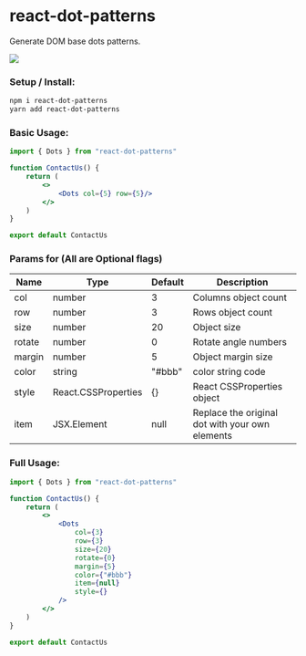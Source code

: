 # react-dot-patterns  
Generate DOM base dots patterns.  

<a href="https://www.npmjs.com/package/react-dot-patterns"> <img src="https://img.shields.io/npm/v/react-dot-patterns" /> </a>


### Setup / Install:
``` bash
npm i react-dot-patterns
yarn add react-dot-patterns
```

### Basic Usage:
```jsx
import { Dots } from "react-dot-patterns"

function ContactUs() {
    return (
        <>
            <Dots col={5} row={5}/>
        </>
    )
}

export default ContactUs
```

### Params for <Dots /> (All are Optional flags)

| Name                      |  Type                | Default | Description                                     | 
| ------------------------- | ----------------     | ------- | ----------------------------------------------- | 
| col                       | number               | 3       | Columns object count                            | 
| row                       | number               | 3       | Rows object count                               | 
| size                      | number               | 20      | Object size                                     |   
| rotate                    | number               | 0       | Rotate angle numbers                            |   
| margin                    | number               | 5       | Object margin size                              |   
| color                     | string               | "#bbb"  | color string code                               |   
| style                     | React.CSSProperties  | {}      | React CSSProperties object                      |   
| item                      | JSX.Element          | null    | Replace the original dot with your own elements |   

### Full Usage:
```jsx
import { Dots } from "react-dot-patterns"

function ContactUs() {
    return (
        <>
            <Dots
                col={3}
                row={3}
                size={20}
                rotate={0}
                margin={5}
                color={"#bbb"}
                item={null}
                style={}
            />
        </>
    )
}

export default ContactUs
```